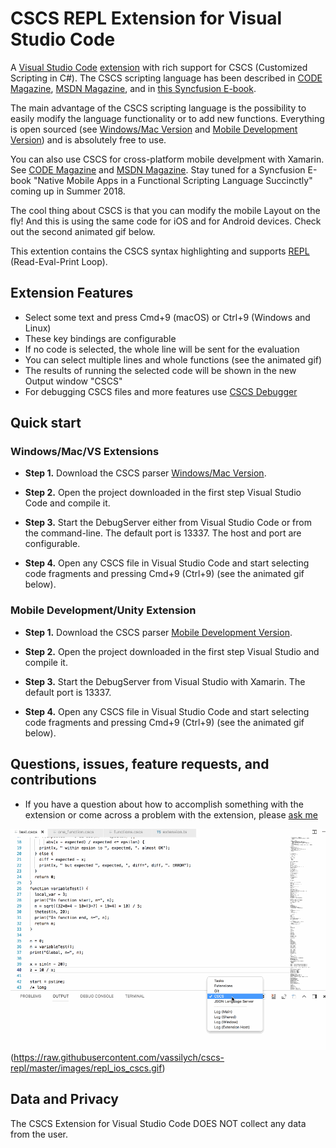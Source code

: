 # CSCS REPL Extension for Visual Studio Code

A [Visual Studio Code](https://code.visualstudio.com/) [extension](https://marketplace.visualstudio.com/VSCode) with rich support for CSCS (Customized Scripting in C#). The CSCS scripting language has been described in [CODE Magazine](http://www.codemag.com/Article/1607081), [MSDN Magazine](https://msdn.microsoft.com/en-us/magazine/mt632273.aspx), and in [this Syncfusion E-book](https://www.syncfusion.com/resources/techportal/details/ebooks/implementing-a-custom-language).

The main advantage of the CSCS scripting language is the possibility to easily modify the language functionality or to add new functions. Everything is open sourced (see [Windows/Mac Version](https://github.com/vassilych/cscs) and [Mobile Development Version](https://github.com/vassilych/mobile)) and is absolutely free to use.

You can also use CSCS for cross-platform mobile develpment with Xamarin. See
[CODE Magazine](http://www.codemag.com/article/1711081) and [MSDN Magazine](https://msdn.microsoft.com/en-us/magazine/mt829272). Stay tuned for a Syncfusion E-book "Native Mobile Apps in a Functional Scripting Language Succinctly" coming up in Summer 2018.

The cool thing about CSCS is that you can modify the mobile Layout on the fly! And this is using the same code for iOS and for Android devices. Check out the second animated gif below.

This extention contains the CSCS syntax highlighting and supports [REPL](https://en.wikipedia.org/wiki/Read–eval–print_loop) (Read-Eval-Print Loop).

## Extension Features

* Select some text and press Cmd+9 (macOS) or Ctrl+9 (Windows and Linux)
* These key bindings are configurable
* If no code is selected, the whole line will be sent for the evaluation
* You can select multiple lines and whole functions (see the animated gif)
* The results of running the selected code will be shown in the new Output window "CSCS"
* For debugging CSCS files and more features use [CSCS Debugger](https://marketplace.visualstudio.com/items?itemName=vassilik.cscs-debugger)

## Quick start

### Windows/Mac/VS Extensions

* **Step 1.** Download the CSCS parser [Windows/Mac Version](https://github.com/vassilych/cscs).

* **Step 2.** Open the project downloaded in the first step Visual Studio Code and compile it.

* **Step 3.** Start the DebugServer either from Visual Studio Code or from the command-line. The default port is 13337. The host and port are configurable.

* **Step 4.** Open any CSCS file in Visual Studio Code and start selecting code fragments and pressing Cmd+9 (Ctrl+9) (see the animated gif below).

### Mobile Development/Unity Extension

* **Step 1.** Download the CSCS parser [Mobile Development Version](https://github.com/vassilych/mobile).

* **Step 2.** Open the project downloaded in the first step Visual Studio and compile it.

* **Step 3.** Start the DebugServer from Visual Studio with Xamarin. The default port is 13337.

* **Step 4.** Open any CSCS file in Visual Studio Code and start selecting code fragments and pressing Cmd+9 (Ctrl+9) (see the animated gif below).

## Questions, issues, feature requests, and contributions

* If you have a question about how to accomplish something with the extension or come across a problem with the extension, please [ask me](http://www.ilanguage.ch/p/contact.html)

![General Features](https://raw.githubusercontent.com/vassilych/cscs-repl/master/images/repl_cscs.gif)
(https://raw.githubusercontent.com/vassilych/cscs-repl/master/images/repl_ios_cscs.gif)

## Data and Privacy

The CSCS Extension for Visual Studio Code DOES NOT collect any data from the user.
